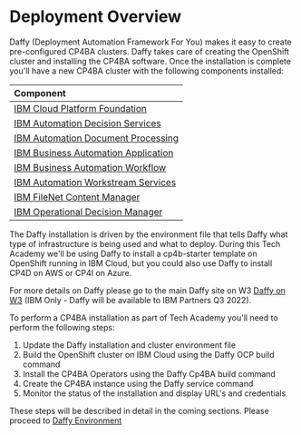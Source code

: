 # Deployment Overview

Daffy (Deployment Automation Framework For You) makes it easy to create pre-configured CP4BA clusters. Daffy takes care of creating the OpenShift cluster and installing the CP4BA software. Once the installation is complete you'll have a new CP4BA cluster with the following components installed:

| Component                                                      |
| :------------------------------------------------------------- |
| [IBM Cloud Platform Foundation](https://www.ibm.com/docs/en/cloud-paks/cp-biz-automation/21.0.3?topic=software-cloud-platform-foundation) |
| [IBM Automation Decision Services](https://www.ibm.com/docs/en/cloud-paks/cp-biz-automation/21.0.3?topic=software-automation-decision-services) |
| [IBM Automation Document Processing](https://www.ibm.com/docs/en/cloud-paks/cp-biz-automation/21.0.3?topic=software-automation-document-processing) |
| [IBM Business Automation Application](https://www.ibm.com/docs/en/cloud-paks/cp-biz-automation/21.0.3?topic=software-business-automation-application) |
| [IBM Business Automation Workflow](https://www.ibm.com/docs/en/cloud-paks/cp-biz-automation/21.0.3?topic=software-business-automation-workflow) |
| [IBM Automation Workstream Services](https://www.ibm.com/docs/en/cloud-paks/cp-biz-automation/21.0.3?topic=software-automation-workstream-services) |
| [IBM FileNet Content Manager](https://www.ibm.com/docs/en/cloud-paks/cp-biz-automation/21.0.3?topic=software-filenet-content-manager) |
| [IBM Operational Decision Manager](https://www.ibm.com/docs/en/cloud-paks/cp-biz-automation/21.0.3?topic=software-operational-decision-manager) |

The Daffy installation is driven by the environment file that tells Daffy what type of infrastructure is being used and
what to deploy. During this Tech Academy we'll be using Daffy to install a cp4b-starter template on OpenShift running
in IBM Cloud, but you could also use Daffy to install CP4D on AWS or CP4I on Azure.

For more details on Daffy please go to the main Daffy site on W3
[Daffy on W3](https://w3.ibm.com/w3publisher/daffy) (IBM Only - Daffy will be available to IBM Partners Q3 2022).

To perform a CP4BA installation as part of Tech Academy you'll need to perform the following steps:

1. Update the Daffy installation and cluster environment file
2. Build the OpenShift cluster on IBM Cloud using the Daffy OCP build command
3. Install the CP4BA Operators using the Daffy Cp4BA build command
4. Create the CP4BA instance using the Daffy service command
5. Monitor the status of the installation and display URL's and credentials

These steps will be described in detail in the coming sections. Please proceed to [Daffy Environment](daffy-cp4ba.md)

